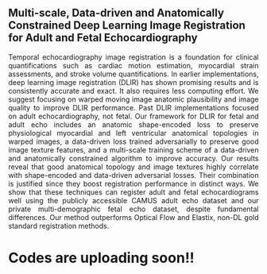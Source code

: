 ## Multi-scale, Data-driven and Anatomically Constrained Deep Learning Image Registration for Adult and Fetal Echocardiography

<p align="justify"> Temporal echocardiography image registration is a foundation for clinical quantifications such as cardiac motion estimation, myocardial strain assessments, and stroke volume quantifications. In earlier implementations, deep learning image registration (DLIR) has shown promising results and is consistently accurate and exact. It also requires less computing effort. We suggest focusing on warped moving image anatomic plausibility and image quality to improve DLIR performance. Past DLIR implementations focused on adult echocardiography, not fetal. Our framework for DLIR for fetal and adult echo includes an anatomic shape-encoded loss to preserve physiological myocardial and left ventricular anatomical topologies in warped images, a data-driven loss trained adversarially to preserve good image texture features, and a multi-scale training scheme of a data-driven and anatomically constrained algorithm to improve accuracy. Our results reveal that good anatomical topology and image textures highly correlate with shape-encoded and data-driven adversarial losses. Their combination is justified since they boost registration performance in distinct ways. We show that these techniques can register adult and fetal echocardiograms well using the publicly accessible CAMUS adult echo dataset and our private multi-demographic fetal echo dataset, despite fundamental differences. Our method outperforms Optical Flow and Elastix, non-DL gold standard registration methods. </p>


# Codes are uploading soon!!


